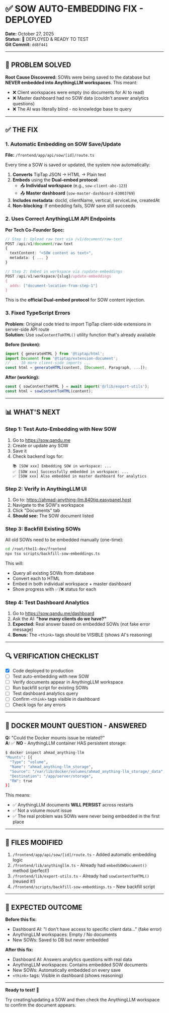 # ✅ SOW AUTO-EMBEDDING FIX - DEPLOYED

**Date:** October 27, 2025  
**Status:** 🚀 DEPLOYED & READY TO TEST  
**Git Commit:** `dd8f441`

---

## 🎯 PROBLEM SOLVED

**Root Cause Discovered:** SOWs were being saved to the database but **NEVER embedded into AnythingLLM workspaces**. This meant:
- ❌ Client workspaces were empty (no documents for AI to read)
- ❌ Master dashboard had no SOW data (couldn't answer analytics questions)
- ❌ The AI was literally blind - no knowledge base to query

---

## ✅ THE FIX

### 1. Automatic Embedding on SOW Save/Update
**File:** `/frontend/app/api/sow/[id]/route.ts`

Every time a SOW is saved or updated, the system now automatically:

1. **Converts** TipTap JSON → HTML → Plain text
2. **Embeds** using the **Dual-embed protocol**:
   - 📤 **Individual workspace** (e.g., `sow-client-abc-123`)
   - 📤 **Master dashboard** (`sow-master-dashboard-63003769`)
3. **Includes metadata**: docId, clientName, vertical, serviceLine, createdAt
4. **Non-blocking**: If embedding fails, SOW save still succeeds

### 2. Uses Correct AnythingLLM API Endpoints
**Per Tech Co-Founder Spec:**

```typescript
// Step 1: Upload raw text via /v1/document/raw-text
POST /api/v1/document/raw-text
{
  textContent: "<SOW content as text>",
  metadata: { ... }
}

// Step 2: Embed in workspace via /update-embeddings
POST /api/v1/workspace/{slug}/update-embeddings
{
  adds: ["document-location-from-step-1"]
}
```

This is the **official Dual-embed protocol** for SOW content injection.

### 3. Fixed TypeScript Errors
**Problem:** Original code tried to import TipTap client-side extensions in server-side API route  
**Solution:** Use `sowContentToHTML()` utility function that's already available

**Before (broken):**
```typescript
import { generateHTML } from '@tiptap/html';
import Document from '@tiptap/extension-document';
// ... 10 more client-side imports ...
const html = generateHTML(content, [Document, Paragraph, ...]);
```

**After (working):**
```typescript
const { sowContentToHTML } = await import('@/lib/export-utils');
const html = sowContentToHTML(content);
```

---

## 📊 WHAT'S NEXT

### Step 1: Test Auto-Embedding with New SOW
1. Go to https://sow.qandu.me
2. Create or update any SOW
3. Save it
4. Check backend logs for:
   ```
   📚 [SOW xxx] Embedding SOW in workspace: ...
   ✅ [SOW xxx] Successfully embedded in workspace: ...
   ✅ [SOW xxx] Also embedded in master dashboard for analytics
   ```

### Step 2: Verify in AnythingLLM UI
1. Go to: https://ahmad-anything-llm.840tjq.easypanel.host
2. Navigate to the SOW's workspace
3. Click "Documents" tab
4. **Should see:** The SOW document listed

### Step 3: Backfill Existing SOWs
All old SOWs need to be embedded manually (one-time):

```bash
cd /root/the11-dev/frontend
npx tsx scripts/backfill-sow-embeddings.ts
```

This will:
- Query all existing SOWs from database
- Convert each to HTML
- Embed in both individual workspace + master dashboard
- Show progress with ✅/❌ status for each

### Step 4: Test Dashboard Analytics
1. Go to https://sow.qandu.me/dashboard
2. Ask the AI: **"how many clients do we have?"**
3. **Expected:** Real answer based on embedded SOWs (not fake error message)
4. **Bonus:** The `<think>` tags should be VISIBLE (shows AI's reasoning)

---

## 🔍 VERIFICATION CHECKLIST

- [x] Code deployed to production
- [ ] Test auto-embedding with new SOW
- [ ] Verify documents appear in AnythingLLM workspace
- [ ] Run backfill script for existing SOWs
- [ ] Test dashboard analytics query
- [ ] Confirm `<think>` tags visible in dashboard
- [ ] Check logs for any errors

---

## 🚨 DOCKER MOUNT QUESTION - ANSWERED

**Q:** "Could the Docker mounts issue be related?"  
**A:** ✅ **NO** - AnythingLLM container HAS persistent storage:

```bash
$ docker inspect ahmad_anything-llm
"Mounts": [{
  "Type": "volume",
  "Name": "ahmad_anything-llm_storage",
  "Source": "/var/lib/docker/volumes/ahmad_anything-llm_storage/_data",
  "Destination": "/app/server/storage",
  "RW": true
}]
```

This means:
- ✅ AnythingLLM documents **WILL PERSIST** across restarts
- ✅ Not a volume mount issue
- ✅ The real problem was SOWs were never being embedded in the first place

---

## 📝 FILES MODIFIED

1. `/frontend/app/api/sow/[id]/route.ts` - Added automatic embedding logic
2. `/frontend/lib/anythingllm.ts` - Already had `embedSOWDocument()` method (perfect!)
3. `/frontend/lib/export-utils.ts` - Already had `sowContentToHTML()` (reused it!)
4. `/frontend/scripts/backfill-sow-embeddings.ts` - New backfill script

---

## 🎉 EXPECTED OUTCOME

**Before this fix:**
- Dashboard AI: "I don't have access to specific client data..." (fake error)
- AnythingLLM workspaces: Empty / No documents
- New SOWs: Saved to DB but never embedded

**After this fix:**
- Dashboard AI: Answers analytics questions with real data
- AnythingLLM workspaces: Contains embedded SOW documents
- New SOWs: Automatically embedded on every save
- `<think>` tags: Visible in dashboard (shows reasoning)

---

**Ready to test!** 🚀

Try creating/updating a SOW and then check the AnythingLLM workspace to confirm the document appears.
